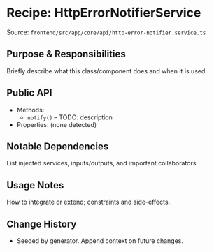 # Recipe: HttpErrorNotifierService

Source: `frontend/src/app/core/api/http-error-notifier.service.ts`

## Purpose & Responsibilities
Briefly describe what this class/component does and when it is used.

## Public API
- Methods:
  - `notify()` – TODO: description
- Properties: (none detected)

## Notable Dependencies
List injected services, inputs/outputs, and important collaborators.

## Usage Notes
How to integrate or extend; constraints and side-effects.

## Change History
- Seeded by generator. Append context on future changes.

